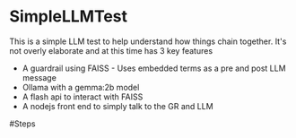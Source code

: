 # SimpleLLMTest

This is a simple LLM test to help understand how things chain together.  It's not overly elaborate and at this time has 3 key features
- A guardrail using FAISS - Uses embedded terms as a pre and post LLM message
- Ollama with a gemma:2b model
- A flash api to interact with FAISS
- A nodejs front end to simply talk to the GR and LLM

#Steps
